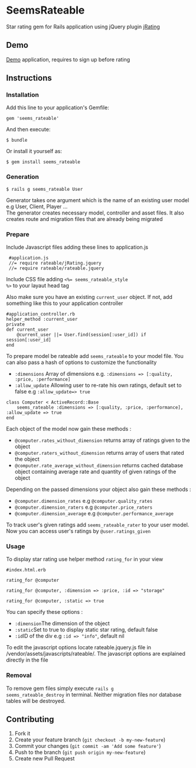 # SeemsRateable

Star rating gem for Rails application using jQuery plugin <a href="http://www.myjqueryplugins.com/jquery-plugin/jrating">jRating</a>

## Demo

<a href="http://rateable.herokuapp.com/">Demo</a> application, requires to sign up before rating 

## Instructions

### Installation

Add this line to your application's Gemfile:

    gem 'seems_rateable'

And then execute:

    $ bundle

Or install it yourself as:

    $ gem install seems_rateable

### Generation

    $ rails g seems_rateable User
    
Generator takes one argument which is the name of an existing user model e.g User, Client, Player ... <br>
The generator creates necessary model, controller and asset files. It also creates route and migration files that are already being migrated

### Prepare
    
Include Javascript files adding these lines to application.js
     
     #application.js    
     //= require rateable/jRating.jquery
     //= require rateable/rateable.jquery
     
Include CSS file adding <code><%= seems_rateable_style %></code> to your layaut head tag

Also make sure you have an existing <code>current_user</code> object. If not, add something like this to your application controller
    
    #application_controller.rb
    helper_method :current_user
    private
    def current_user
    	@current_user ||= User.find(session[:user_id]) if session[:user_id]
    end 

To prepare model be rateable add <code>seems_rateable</code> to your model file. You can also pass a hash of options to 
customize the functionality

<ul>
<li><code>:dimensions</code> Array of dimensions e.g. <code>:dimensions => [:quality, :price, :performance]</code></li>
<li><code>:allow_update</code> Allowing user to re-rate his own ratings, default set to false e.g <code>:allow_update=> true</code>
</ul>

    class Computer < ActiveRecord::Base
        seems_rateable :dimensions => [:quality, :price, :performance], :allow_update => true
    end

Each object of the model now gain these methods :
<ul>
<li><code>@computer.rates_without_dimension</code> returns array of ratings given to the object</li>
<li><code>@computer.raters_without_dimension</code> returns array of users that rated the object</li>
<li><code>@computer.rate_average_without_dimension</code> returns cached database object containing average rate and quantity of given ratings of the object</li>
</ul>

Depending on the passed dimensions your object also gain these methods :

<ul>
<li><code>@computer.dimension_rates</code> e.g <code>@computer.quality_rates</code></li>
<li><code>@computer.dimension_raters</code> e.g <code>@computer.price_raters</code></li>
<li><code>@computer.dimension_average</code> e.g <code>@computer.performance_average</code></li>
</ul>

To track user's given ratings add <code>seems_rateable_rater</code> to your user model.
Now you can access user's ratings by <code>@user.ratings_given</code>

### Usage

To display star rating use helper method <code>rating_for</code> in your view

    #index.html.erb
    
    rating_for @computer
    
    rating_for @computer, :dimension => :price, :id => "storage"
    
    rating_for @computer, :static => true

You can specify these options :
<ul>
<li><code>:dimension</code>The dimension of the object</li>
<li><code>:static</code>Set to true to display static star rating, default false</li>
<li><code>:id</code>ID of the div e.g <code>:id => "info"</code>, default nil</li>
</ul>

To edit the javascript options locate rateable.jquery.js file in /vendor/assets/javascripts/rateable/.
The javascript options are explained directly in the file

### Removal

To remove gem files simply execute <code>rails g seems_rateable_destroy</code> in terminal.
Neither migration files nor database tables will be destroyed.

## Contributing

1. Fork it
2. Create your feature branch (`git checkout -b my-new-feature`)
3. Commit your changes (`git commit -am 'Add some feature'`)
4. Push to the branch (`git push origin my-new-feature`)
5. Create new Pull Request
